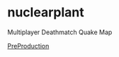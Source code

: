 # nuclearplant
Multiplayer Deathmatch Quake Map

[PreProduction](https://github.com/IKFARI01/nuclearplant/blob/main/PreProduction.md)
